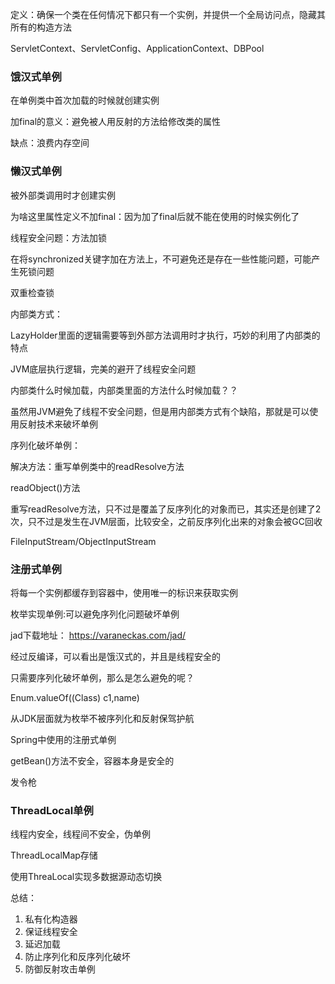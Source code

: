 定义：确保一个类在任何情况下都只有一个实例，并提供一个全局访问点，隐藏其所有的构造方法



ServletContext、ServletConfig、ApplicationContext、DBPool



### 饿汉式单例

在单例类中首次加载的时候就创建实例

加final的意义：避免被人用反射的方法给修改类的属性

缺点：浪费内存空间



### 懒汉式单例

被外部类调用时才创建实例

为啥这里属性定义不加final：因为加了final后就不能在使用的时候实例化了

线程安全问题：方法加锁

在将synchronized关键字加在方法上，不可避免还是存在一些性能问题，可能产生死锁问题

双重检查锁



内部类方式：

LazyHolder里面的逻辑需要等到外部方法调用时才执行，巧妙的利用了内部类的特点

JVM底层执行逻辑，完美的避开了线程安全问题

内部类什么时候加载，内部类里面的方法什么时候加载？？

虽然用JVM避免了线程不安全问题，但是用内部类方式有个缺陷，那就是可以使用反射技术来破坏单例



序列化破坏单例：

解决方法：重写单例类中的readResolve方法

readObject()方法

重写readResolve方法，只不过是覆盖了反序列化的对象而已，其实还是创建了2次，只不过是发生在JVM层面，比较安全，之前反序列化出来的对象会被GC回收

FileInputStream/ObjectInputStream



### 注册式单例

将每一个实例都缓存到容器中，使用唯一的标识来获取实例



枚举实现单例:可以避免序列化问题破坏单例

jad下载地址： https://varaneckas.com/jad/ 

经过反编译，可以看出是饿汉式的，并且是线程安全的

只需要序列化破坏单例，那么是怎么避免的呢？

Enum.valueOf((Class) c1,name)

从JDK层面就为枚举不被序列化和反射保驾护航



Spring中使用的注册式单例

getBean()方法不安全，容器本身是安全的

发令枪



### ThreadLocal单例

线程内安全，线程间不安全，伪单例

ThreadLocalMap存储

使用ThreaLocal实现多数据源动态切换



总结：

1. 私有化构造器
2. 保证线程安全
3. 延迟加载
4. 防止序列化和反序列化破坏
5. 防御反射攻击单例


